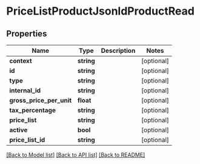 # PriceListProductJsonldProductRead

## Properties
Name | Type | Description | Notes
------------ | ------------- | ------------- | -------------
**context** | **string** |  | [optional] 
**id** | **string** |  | [optional] 
**type** | **string** |  | [optional] 
**internal_id** | **string** |  | [optional] 
**gross_price_per_unit** | **float** |  | [optional] 
**tax_percentage** | **string** |  | [optional] 
**price_list** | **string** |  | [optional] 
**active** | **bool** |  | [optional] 
**price_list_id** | **string** |  | [optional] 

[[Back to Model list]](../../README.md#documentation-for-models) [[Back to API list]](../../README.md#documentation-for-api-endpoints) [[Back to README]](../../README.md)


